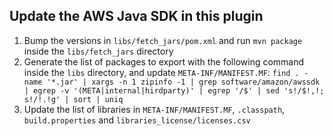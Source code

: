 ## Update the AWS Java SDK in this plugin

  1. Bump the versions in `libs/fetch_jars/pom.xml` and run `mvn package` inside the `libs/fetch_jars` directory
  2. Generate the list of packages to export with the following command inside the `libs` directory, and update `META-INF/MANIFEST.MF`: `find . -name '*.jar' | xargs -n 1 zipinfo -1 | grep software/amazon/awssdk | egrep -v '(META|internal|hirdparty)' | egrep '/$' | sed 's!/$!,!; s!/!.!g' | sort | uniq`
  3. Update the list of libraries in `META-INF/MANIFEST.MF`, `.classpath`, `build.properties` and `libraries_license/licenses.csv`
